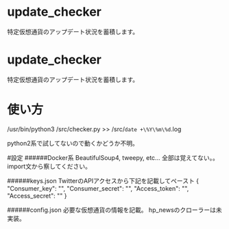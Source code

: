 # update_checker
特定仮想通貨のアップデート状況を蓄積します。

# update_checker
特定仮想通貨のアップデート状況を蓄積します。

# 使い方
/usr/bin/python3 /src/checker.py >> /src/`date +\%Y\%m\%d`.log

python2系で試してないので動くかどうか不明。

#設定
######Docker系
BeautifulSoup4, tweepy, etc...
全部は覚えてない。。import文から察してください。

######keys.json
TwitterのAPIアクセスから下記を記載してペースト
{
  "Consumer_key": "",
  "Consumer_secret": "",
  "Access_token": "",
  "Access_secret": ""
}

######config.json
必要な仮想通貨の情報を記載。
hp_newsのクローラーは未実装。
